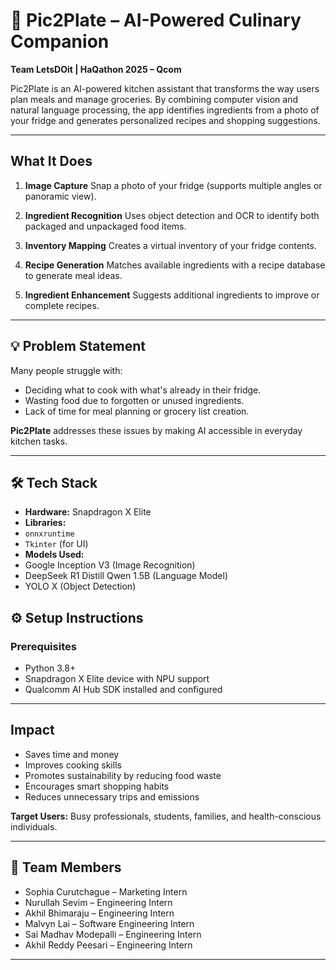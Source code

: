 # 🧠 Pic2Plate – AI-Powered Culinary Companion

**Team LetsDOit | HaQathon 2025 – Qcom**

Pic2Plate is an AI-powered kitchen assistant that transforms the way users plan meals and manage groceries. By combining computer vision and natural language processing, the app identifies ingredients from a photo of your fridge and generates personalized recipes and shopping suggestions.

---

## What It Does

1. **Image Capture** 
 Snap a photo of your fridge (supports multiple angles or panoramic view).

2. **Ingredient Recognition** 
 Uses object detection and OCR to identify both packaged and unpackaged food items.

3. **Inventory Mapping** 
 Creates a virtual inventory of your fridge contents.

4. **Recipe Generation** 
 Matches available ingredients with a recipe database to generate meal ideas.

5. **Ingredient Enhancement** 
 Suggests additional ingredients to improve or complete recipes.

---

## 💡 Problem Statement

Many people struggle with:
- Deciding what to cook with what's already in their fridge.
- Wasting food due to forgotten or unused ingredients.
- Lack of time for meal planning or grocery list creation.

**Pic2Plate** addresses these issues by making AI accessible in everyday kitchen tasks.

---

## 🛠️ Tech Stack

- **Hardware:** Snapdragon X Elite
- **Libraries:** 
 - `onnxruntime`
 - `Tkinter` (for UI)
- **Models Used:**
 - Google Inception V3 (Image Recognition)
 - DeepSeek R1 Distill Qwen 1.5B (Language Model)
 - YOLO X (Object Detection)

## ⚙️ Setup Instructions

### Prerequisites

- Python 3.8+
- Snapdragon X Elite device with NPU support
- Qualcomm AI Hub SDK installed and configured

---

## Impact
- Saves time and money
- Improves cooking skills
- Promotes sustainability by reducing food waste
- Encourages smart shopping habits
- Reduces unnecessary trips and emissions

**Target Users:** 
Busy professionals, students, families, and health-conscious individuals.

---

## 👥 Team Members

- Sophia Curutchague – Marketing Intern 
- Nurullah Sevim – Engineering Intern 
- Akhil Bhimaraju – Engineering Intern 
- Malvyn Lai – Software Engineering Intern 
- Sai Madhav Modepalli – Engineering Intern 
- Akhil Reddy Peesari – Engineering Intern 

---